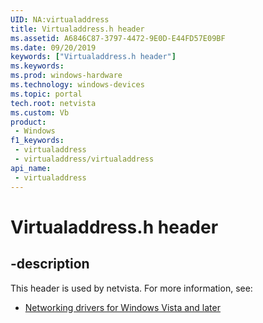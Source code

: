 ```yaml
---
UID: NA:virtualaddress
title: Virtualaddress.h header
ms.assetid: A6846C87-3797-4472-9E0D-E44FD57E09BF
ms.date: 09/20/2019
keywords: ["Virtualaddress.h header"]
ms.keywords: 
ms.prod: windows-hardware
ms.technology: windows-devices
ms.topic: portal
tech.root: netvista
ms.custom: Vb
product:
 - Windows
f1_keywords:
 - virtualaddress
 - virtualaddress/virtualaddress
api_name:
 - virtualaddress
---
```


# Virtualaddress.h header


## -description

This header is used by netvista. For more information, see:

- [Networking drivers for Windows Vista and later](../_netvista/index.md)

